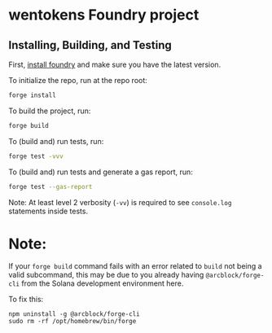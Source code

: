 # wentokens Foundry project

## Installing, Building, and Testing

First, [install foundry](https://book.getfoundry.sh/getting-started/installation) and make sure you have the latest version.

To initialize the repo, run at the repo root:

```bash
forge install
```

To build the project, run:

```bash
forge build
```

To (build and) run tests, run:

```bash
forge test -vvv
```

To (build and) run tests and generate a gas report, run:

```bash
forge test --gas-report
```

Note: At least level 2 verbosity (`-vv`) is required to see `console.log` statements inside tests.

# Note:

If your `forge build` command fails with an error related to `build` not being a valid subcommand, this may be due to you already having `@arcblock/forge-cli` from the Solana development environment here.

To fix this:

```
npm uninstall -g @arcblock/forge-cli
sudo rm -rf /opt/homebrew/bin/forge
```
